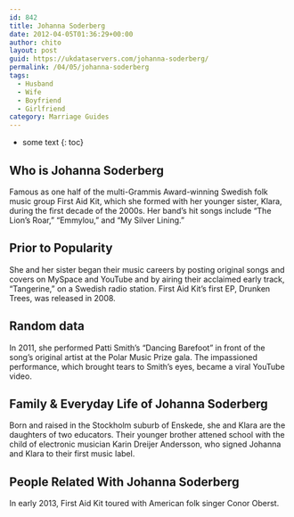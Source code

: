 ```yaml
---
id: 842
title: Johanna Soderberg
date: 2012-04-05T01:36:29+00:00
author: chito
layout: post
guid: https://ukdataservers.com/johanna-soderberg/
permalink: /04/05/johanna-soderberg
tags:
  - Husband
  - Wife
  - Boyfriend
  - Girlfriend
category: Marriage Guides
---
```


* some text
{: toc}
          
          
## Who is  Johanna Soderberg
                  
                  
                  
Famous as one half of the multi-Grammis Award-winning Swedish folk music group First Aid Kit, which she formed with her younger sister, Klara, during the first decade of the 2000s. Her band&#8217;s hit songs include &#8220;The Lion&#8217;s Roar,&#8221; &#8220;Emmylou,&#8221; and &#8220;My Silver Lining.&#8221;
                  
                
                
                
## Prior to Popularity 
                  
                  
                  
She and her sister began their music careers by posting original songs and covers on MySpace and YouTube and by airing their acclaimed early track, &#8220;Tangerine,&#8221; on a Swedish radio station. First Aid Kit&#8217;s first EP, Drunken Trees, was released in 2008.
                  
                
                
                
## Random data 
                  
                  
                  
In 2011, she performed Patti Smith&#8217;s &#8220;Dancing Barefoot&#8221; in front of the song&#8217;s original artist at the Polar Music Prize gala. The impassioned performance, which brought tears to Smith&#8217;s eyes, became a viral YouTube video.
                  
                
                
                
## Family & Everyday Life of Johanna Soderberg
                  
                  
                  
Born and raised in the Stockholm suburb of Enskede, she and Klara are the daughters of two educators. Their younger brother attened school with the child of electronic musician Karin Dreijer Andersson, who signed Johanna and Klara to their first music label.
                  
                
                
                
## People Related With  Johanna Soderberg
                  
                  
                  
In early 2013, First Aid Kit toured with American folk singer Conor Oberst.
                  
                
              
            
          
          
          
    
    
  
